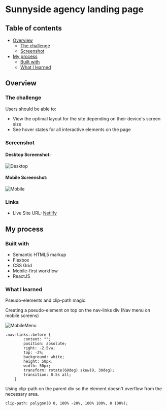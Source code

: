 # Sunnyside agency landing page

## Table of contents

-   [Overview](#overview)
    -   [The challenge](#the-challenge)
    -   [Screenshot](#screenshot)
-   [My process](#my-process)
    -   [Built with](#built-with)
    -   [What I learned](#what-i-learned)

## Overview

### The challenge

Users should be able to:

-   View the optimal layout for the site depending on their device's screen size
-   See hover states for all interactive elements on the page

### Screenshot

#### Desktop Screenshot:

![Desktop](screenshots/screenshot-desktop.png)

#### Mobile Screenshot:

![Mobile](screenshots/screenshot-mobile.png)

### Links

-   Live Site URL: [Netlify](https://sharp-keller-7475b7.netlify.app/)

## My process

### Built with

-   Semantic HTML5 markup
-   Flexbox
-   CSS Grid
-   Mobile-first workflow
-   ReactJS

### What I learned

Pseudo-elements and clip-path magic.

Creating a pseudo-element on top on the nav-links div (Nav menu on mobile screens)

![MobileMenu](screenshots/screenshot-mobile_menu.png)

```
.nav-links::before {
        content: "";
        position: absolute;
        right: -2.5vw;
        top: -2%;
        background: white;
        height: 50px;
        width: 50px;
        transform: rotate(60deg) skew(0, 30deg);
        transition: 0.5s all;
    }
```

Using clip-path on the parent div so the element doesn't overflow from the necessary area.

```
clip-path: polygon(0 0, 100% -20%, 100% 100%, 0 100%);
```
